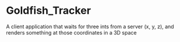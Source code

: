 Goldfish_Tracker
================

A client application that waits for three ints from a server (x, y, z), and renders something at those coordinates in a 3D space
